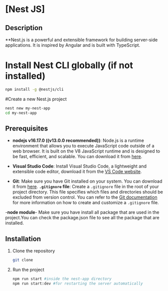 # [Nest JS]

## Description

\*\*Nest.js is a powerful and extensible framework for building server-side applications. It is inspired by Angular and is built with TypeScript.

# Install Nest CLI globally (if not installed)

```bash
npm install -g @nestjs/cli
```

#Create a new Nest.js project

```bash
nest new my-nest-app
cd my-nest-app
```

## Prerequisites

- **nodejs v16.17.0 ((v13.0.0 recommended))**: Node.js is a runtime environment that allows you to execute JavaScript code outside of a web browser. It is built on the V8 JavaScript runtime and is designed to be fast, efficient, and scalable. You can download it from [here](https://nodejs.org/en/download).

- **Visual Studio Code**: Install Visual Studio Code, a lightweight and extensible code editor, download it from the [VS Code website](https://code.visualstudio.com/).

- **Git**: Make sure you have Git installed on your system. You can download it from [here](https://git-scm.com/). **`.gitignore` file**: Create a `.gitignore` file in the root of your project directory. This file specifies which files and directories should be excluded from version control. You can refer to the [Git documentation](https://git-scm.com/docs/gitignore) for more information on how to create and customize a `.gitignore` file.

-**node module**- Make sure you have install all package that are used in the project.You can check the package.json file to see all the package that are installed.

## Installation

1. Clone the repository

   ```bash
   git clone
   ```

2. Run the project

   ```bash
   npm run start #inside the nest-app directory
   npm run start:dev #for restarting the server automatically
   ```
